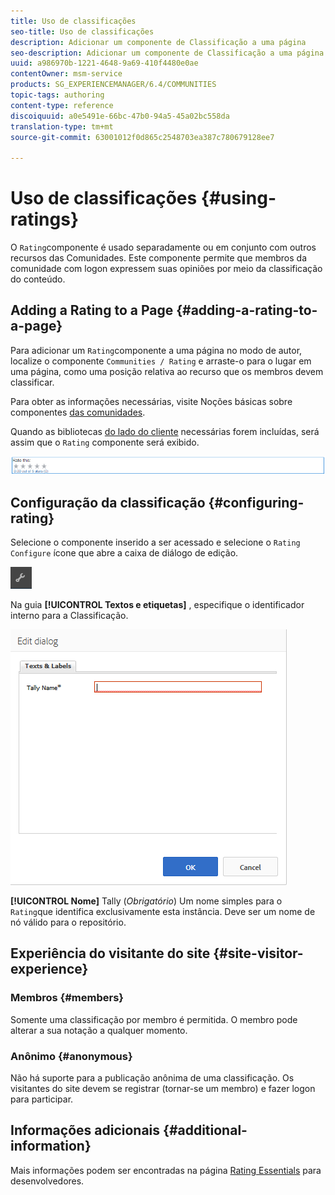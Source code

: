 ```yaml
---
title: Uso de classificações
seo-title: Uso de classificações
description: Adicionar um componente de Classificação a uma página
seo-description: Adicionar um componente de Classificação a uma página
uuid: a986970b-1221-4648-9a69-410f4480e0ae
contentOwner: msm-service
products: SG_EXPERIENCEMANAGER/6.4/COMMUNITIES
topic-tags: authoring
content-type: reference
discoiquuid: a0e5491e-66bc-47b0-94a5-45a02bc558da
translation-type: tm+mt
source-git-commit: 63001012f0d865c2548703ea387c780679128ee7

---
```



# Uso de classificações {#using-ratings}

O `Rating`componente é usado separadamente ou em conjunto com outros recursos das Comunidades. Este componente permite que membros da comunidade com logon expressem suas opiniões por meio da classificação do conteúdo.

## Adding a Rating to a Page {#adding-a-rating-to-a-page}

Para adicionar um `Rating`componente a uma página no modo de autor, localize o componente `Communities / Rating` e arraste-o para o lugar em uma página, como uma posição relativa ao recurso que os membros devem classificar.

Para obter as informações necessárias, visite Noções básicas sobre componentes [das comunidades](basics.md).

Quando as bibliotecas [do lado do cliente](rating-basics.md#essentials-for-client-side) necessárias forem incluídas, será assim que o `Rating` componente será exibido.

![chlimage_1-493](assets/chlimage_1-493.png)

## Configuração da classificação {#configuring-rating}

Selecione o componente inserido a ser acessado e selecione o `Rating` `Configure` ícone que abre a caixa de diálogo de edição.

![chlimage_1-494](assets/chlimage_1-494.png)

Na guia **[!UICONTROL Textos e etiquetas]** , especifique o identificador interno para a Classificação.

![chlimage_1-495](assets/chlimage_1-495.png)

**[!UICONTROL Nome]** Tally (*Obrigatório*) Um nome simples para o `Rating`que identifica exclusivamente esta instância. Deve ser um nome de nó válido para o repositório.

## Experiência do visitante do site {#site-visitor-experience}

### Membros {#members}

Somente uma classificação por membro é permitida. O membro pode alterar a sua notação a qualquer momento.

### Anônimo {#anonymous}

Não há suporte para a publicação anônima de uma classificação. Os visitantes do site devem se registrar (tornar-se um membro) e fazer logon para participar.

## Informações adicionais {#additional-information}

Mais informações podem ser encontradas na página [Rating Essentials](rating-basics.md) para desenvolvedores.
